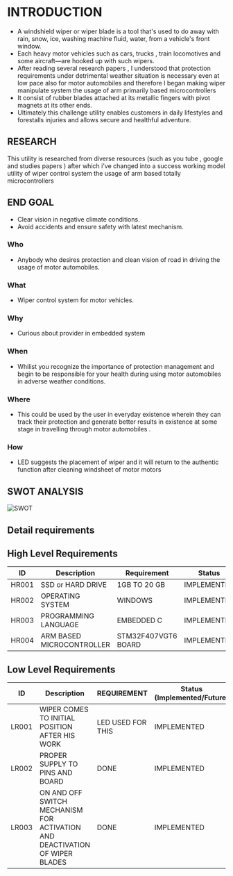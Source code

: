 # INTRODUCTION
- A windshield wiper or wiper blade is a tool that's used to do away with rain, snow, ice, washing machine fluid, water, from a vehicle's front window.
- Each heavy motor vehicles such as cars, trucks , train locomotives and some aircraft—are hooked up with such wipers.
- After reading several research papers , I understood that protection requirements under detrimental weather situation is necessary even at low pace also for motor automobiles and therefore I began making wiper manipulate system the usage of arm primarily based microcontrollers
- It consist of rubber blades attached at its metallic fingers with pivot magnets at its other ends.
- Ultimately this challenge utility enables customers in daily lifestyles and forestalls injuries and allows secure and healthful adventure.

## RESEARCH
This utility is researched from diverse resources (such as you tube , google and studies papers ) after which i've changed into a success working model utility of wiper control system the usage of arm based totally microcontrollers

## END GOAL
- Clear vision in negative climate conditions.
- Avoid accidents and ensure safety with latest mechanism.

### Who
- Anybody who desires protection and clean vision of road in driving the usage of motor automobiles.
### What
- Wiper control system for motor vehicles.
### Why
- Curious about provider in embedded system 
### When
- Whilist you recognize the importance of protection management and begin to be responsible for your health during using motor automobiles in adverse weather conditions.
### Where
- This could be used by the user in everyday existence wherein they can track their protection and generate better results in existence at some stage in travelling through motor automobiles .
### How
- LED suggests the placement of wiper and it will return to the authentic function after cleaning windsheet of motor motors
## SWOT ANALYSIS
![SWOT](https://user-images.githubusercontent.com/101344730/168218802-e8645f27-bcb9-4ef1-9645-3a7eaaa155cc.png)
## Detail requirements
## High Level Requirements
| ID | Description | Requirement | Status | 
| ----- | ----- | ------- | ---------|
| HR001 | SSD or HARD DRIVE  | 1GB TO 20 GB | IMPLEMENTED | 
| HR002 | OPERATING SYSTEM  | WINDOWS |  IMPLEMENTED  |
| HR003 | PROGRAMMING LANGUAGE | EMBEDDED C |  IMPLEMENTED  |
| HR004 | ARM BASED MICROCONTROLLER | STM32F407VGT6 BOARD  |  IMPLEMENTED  |
## Low Level Requirements
| ID | Description | REQUIREMENT | Status (Implemented/Future) |
| ------ | --------- | ------ | ----- |
| LR001 | WIPER COMES TO INITIAL POSITION AFTER HIS WORK | LED USED FOR THIS |  IMPLEMENTED  |
| LR002 | PROPER SUPPLY TO PINS AND BOARD | DONE |  IMPLEMENTED |
| LR003 | ON AND OFF SWITCH MECHANISM FOR ACTIVATION AND DEACTIVATION OF WIPER BLADES  | DONE  | IMPLEMENTED |
